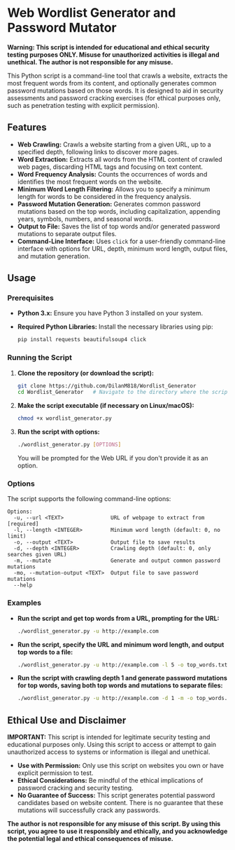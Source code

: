 # Web Wordlist Generator and Password Mutator

**Warning: This script is intended for educational and ethical security testing purposes ONLY. Misuse for unauthorized activities is illegal and unethical. The author is not responsible for any misuse.**

This Python script is a command-line tool that crawls a website, extracts the most frequent words from its content, and optionally generates common password mutations based on those words. It is designed to aid in security assessments and password cracking exercises (for ethical purposes only, such as penetration testing with explicit permission).

## Features

*   **Web Crawling:** Crawls a website starting from a given URL, up to a specified depth, following links to discover more pages.
*   **Word Extraction:** Extracts all words from the HTML content of crawled web pages, discarding HTML tags and focusing on text content.
*   **Word Frequency Analysis:** Counts the occurrences of words and identifies the most frequent words on the website.
*   **Minimum Word Length Filtering:** Allows you to specify a minimum length for words to be considered in the frequency analysis.
*   **Password Mutation Generation:** Generates common password mutations based on the top words, including capitalization, appending years, symbols, numbers, and seasonal words.
*   **Output to File:**  Saves the list of top words and/or generated password mutations to separate output files.
*   **Command-Line Interface:** Uses `click` for a user-friendly command-line interface with options for URL, depth, minimum word length, output files, and mutation generation.

## Usage

### Prerequisites

*   **Python 3.x:**  Ensure you have Python 3 installed on your system.
*   **Required Python Libraries:** Install the necessary libraries using pip:

    ```bash
    pip install requests beautifulsoup4 click
    ```

### Running the Script

1.  **Clone the repository (or download the script):**

    ```bash
    git clone https://github.com/DilanM818/Wordlist_Generator 
    cd Wordlist_Generator   # Navigate to the directory where the script is located.
    ```

2.  **Make the script executable (if necessary on Linux/macOS):**

    ```bash
    chmod +x wordlist_generator.py
    ```

3.  **Run the script with options:**

    ```bash
    ./wordlist_generator.py [OPTIONS]
    ```

    You will be prompted for the Web URL if you don't provide it as an option.

### Options

The script supports the following command-line options:
```
Options:
  -u, --url <TEXT>               URL of webpage to extract from  [required]
  -l, --length <INTEGER>         Minimum word length (default: 0, no limit)
  -o, --output <TEXT>            Output file to save results
  -d, --depth <INTEGER>          Crawling depth (default: 0, only searches given URL)
  -m, --mutate                   Generate and output common password mutations
  -mo, --mutation-output <TEXT>  Output file to save password mutations
  --help
```

### Examples

*   **Run the script and get top words from a URL, prompting for the URL:**

    ```bash
    ./wordlist_generator.py -u http://example.com
    ```

*   **Run the script, specify the URL and minimum word length, and output top words to a file:**

    ```bash
    ./wordlist_generator.py -u http://example.com -l 5 -o top_words.txt
    ```

*   **Run the script with crawling depth 1 and generate password mutations for top words, saving both top words and mutations to separate files:**

    ```bash
    ./wordlist_generator.py -u http://example.com -d 1 -m -o top_words.txt -mo mutations.txt
    ```

## Ethical Use and Disclaimer

**IMPORTANT:** This script is intended for legitimate security testing and educational purposes only. Using this script to access or attempt to gain unauthorized access to systems or information is illegal and unethical.

*   **Use with Permission:** Only use this script on websites you own or have explicit permission to test.
*   **Ethical Considerations:** Be mindful of the ethical implications of password cracking and security testing.
*   **No Guarantee of Success:** This script generates potential password candidates based on website content. There is no guarantee that these mutations will successfully crack any passwords.

**The author is not responsible for any misuse of this script. By using this script, you agree to use it responsibly and ethically, and you acknowledge the potential legal and ethical consequences of misuse.**
